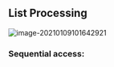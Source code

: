 ## List Processing

![image-20210109101642921](https://loyioblog.oss-cn-beijing.aliyuncs.com/LoyioBlog/20210109IfnBdW.png)





### Sequential access:

